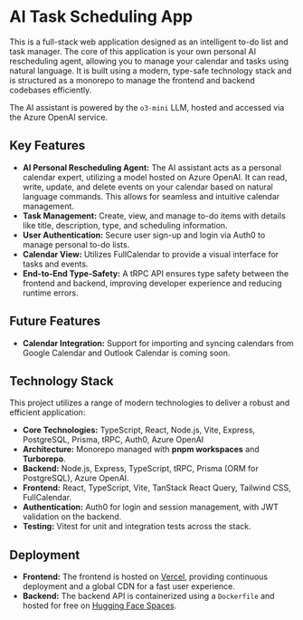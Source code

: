 # AI Task Scheduling App

This is a full-stack web application designed as an intelligent to-do list and task manager. The core of this application is your own personal AI rescheduling agent, allowing you to manage your calendar and tasks using natural language. It is built using a modern, type-safe technology stack and is structured as a monorepo to manage the frontend and backend codebases efficiently.

The AI assistant is powered by the `o3-mini` LLM, hosted and accessed via the Azure OpenAI service.

## Key Features

- **AI Personal Rescheduling Agent:** The AI assistant acts as a personal calendar expert, utilizing a model hosted on Azure OpenAI. It can read, write, update, and delete events on your calendar based on natural language commands. This allows for seamless and intuitive calendar management.
- **Task Management:** Create, view, and manage to-do items with details like title, description, type, and scheduling information.
- **User Authentication:** Secure user sign-up and login via Auth0 to manage personal to-do lists.
- **Calendar View:** Utilizes FullCalendar to provide a visual interface for tasks and events.
- **End-to-End Type-Safety:** A tRPC API ensures type safety between the frontend and backend, improving developer experience and reducing runtime errors.

## Future Features

- **Calendar Integration:** Support for importing and syncing calendars from Google Calendar and Outlook Calendar is coming soon.

## Technology Stack

This project utilizes a range of modern technologies to deliver a robust and efficient application:

- **Core Technologies:** TypeScript, React, Node.js, Vite, Express, PostgreSQL, Prisma, tRPC, Auth0, Azure OpenAI
- **Architecture:** Monorepo managed with **pnpm workspaces** and **Turborepo**.
- **Backend:** Node.js, Express, TypeScript, tRPC, Prisma (ORM for PostgreSQL), Azure OpenAI.
- **Frontend:** React, TypeScript, Vite, TanStack React Query, Tailwind CSS, FullCalendar.
- **Authentication:** Auth0 for login and session management, with JWT validation on the backend.
- **Testing:** Vitest for unit and integration tests across the stack.

## Deployment

- **Frontend:** The frontend is hosted on [Vercel](https://vercel.com/), providing continuous deployment and a global CDN for a fast user experience.
- **Backend:** The backend API is containerized using a `Dockerfile` and hosted for free on [Hugging Face Spaces](https://huggingface.co/spaces).
